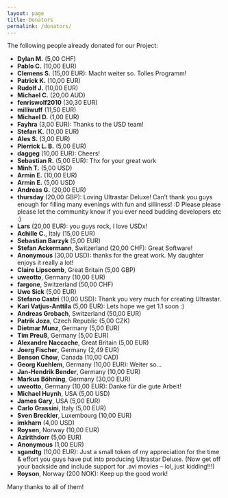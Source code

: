 ```yaml
---
layout: page
title: Donators
permalink: /donators/
---
```


The following people already donated for our Project:

*  __Dylan M.__ (5,00 CHF)
*  __Pablo C.__ (10,00 EUR)
*  __Clemens S.__ (15,00 EUR): Macht weiter so. Tolles Programm!
*  __Patrick K.__ (10,00 EUR)
*  __Rudolf J.__ (10,00 EUR)
*  __Michael C.__ (20,00 AUD)
*  __fenriswolf2010__ (30,30 EUR)
*  __milliwuff__ (11,50 EUR)
*  __Michael D.__ (1,00 EUR)
*  __Fayhra__ (3,00 EUR): Thanks to the USD team!
*  __Stefan K.__ (10,00 EUR)
*  __Ales S.__ (3,00 EUR)
*  __Pierrick L. B.__ (5,00 EUR)
*  __daggeg__ (10,00 EUR): Cheers!
*  __Sebastian R.__ (5,00 EUR): Thx for your great work
*  __Minh T.__ (5,00 USD)
*  __Armin E.__ (10,00 EUR)
*  __Armin E.__ (5,00 USD)
*  __Andreas G.__ (20,00 EUR)
*  __thursday__ (20,00 GBP): Loving Ultrastar Deluxe! Can’t thank you guys enough for
   filling many evenings with fun and silliness! :D Please please please let the
   community know if you ever need budding developers etc :)
*  __Lars__ (20,00 EUR): you guys rock, I love USDx!
*  __Achille C.__, Italy (15,00 EUR)
*  __Sebastian Barzyk__ (5,00 EUR)
*  __Stefan Ackermann__, Switzerland (20,00 CHF): Great Software!
*  __Anonymous__ (30,00 USD): thanks for the great work. My daughter enjoys it really a lot!
*  __Claire Lipscomb__, Great Britain (5,00 GBP)
*  __uweotto__, Germany (10,00 EUR)
*  __fargone__, Switzerland (50,00 CHF)
*  __Uwe Sick__ (5,00 EUR)
*  __Stefano Castri__ (10,00 USD): Thank you very much for creating Ultrastar.
*  __Kari Vatjus-Anttila__ (5,00 EUR): Lets hope we get 1.1 soon  :)
*  __Andreas Grobach__, Switzerland (50,00 EUR)
*  __Patrik Joza__, Czech Republic (5,00 CZK)
*  __Dietmar Munz__, Germany (5,00 EUR)
*  __Tim Preuß__, Germany (5,00 EUR)
*  __Alexandre Naccache__, Great Britain (5,00 EUR)
*  __Joerg Fischer__, Germany (2,49 EUR)
*  __Benson Chow__, Canada (10,00 CAD)
*  __Georg Kuehlem__, Germany (10,00 EUR): Weiter so…
*  __Jan-Hendrik Bender__, Germany (10,00 EUR)
*  __Markus Böhning__, Germany (30,00 EUR)
*  __uweotto__, Germany (10,00 EUR): Danke für die gute Arbeit!
*  __Michael Huynh__, USA (5,00 USD)
*  __James Gary__, USA (5,00 EUR)
*  __Carlo Grassini__, Italy (5,00 EUR)
*  __Sven Breckler__, Luxembourg (10,00 EUR)
*  __imkharn__ (4,00 USD)
*  __Roysen__, Norway (10,00 EUR)
*  __Azirithdorr__ (5,00 EUR)
*  __Anonymous__ (1,00 EUR)
*  __sgandtg__ (10,00 EUR): Just a small token of my appreciation for the
   time & effort you guys have put into producing Ultrastar Deluxe.
   (Now get off your backside and include support for .avi movies –
   lol, just kidding!!!)
*  __Royson__, Norway (200 NOK): Keep up the good work!

Many thanks to all of them!

